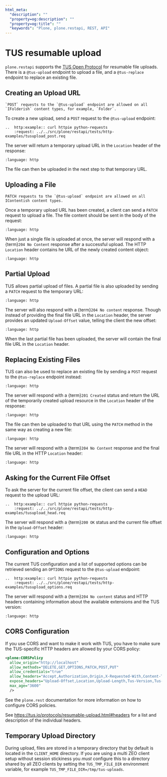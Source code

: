 ```yaml
---
html_meta:
  "description": ""
  "property=og:description": ""
  "property=og:title": ""
  "keywords": "Plone, plone.restapi, REST, API"
---
```


# TUS resumable upload

`plone.restapi` supports the [TUS Open Protocol](https://tus.io/) for resumable file uploads.
There is a `@tus-upload` endpoint to upload a file, and a `@tus-replace` endpoint to replace an existing file.


## Creating an Upload URL

```{note}
`POST` requests to the `@tus-upload` endpoint are allowed on all `IFolderish` content types, for example, `Folder`.
```

To create a new upload, send a `POST` request to the `@tus-upload` endpoint:

```{eval-rst}
..  http:example:: curl httpie python-requests
    :request: ../../src/plone/restapi/tests/http-examples/tusupload_post.req
```

The server will return a temporary upload URL in the `Location` header of the response:

```{literalinclude} ../../src/plone/restapi/tests/http-examples/tusupload_post.resp
:language: http
```

The file can then be uploaded in the next step to that temporary URL.


## Uploading a File

```{note}
PATCH requests to the `@tus-upload` endpoint are allowed on all IContentish content types.
```

Once a temporary upload URL has been created, a client can send a `PATCH` request to upload a file.
The file content should be sent in the body of the request:

```{literalinclude} ../../src/plone/restapi/tests/http-examples/tusupload_patch_finalized.req
:language: http
```

When just a single file is uploaded at once, the server will respond with a {term}`204 No Content` response after a successful upload.
The HTTP `Location` header contains he URL of the newly created content object:

```{literalinclude} ../../src/plone/restapi/tests/http-examples/tusupload_patch_finalized.resp
:language: http
```


## Partial Upload

TUS allows partial upload of files.
A partial file is also uploaded by sending a `PATCH` request to the temporary URL:

```{literalinclude} ../../src/plone/restapi/tests/http-examples/tusupload_patch.req
:language: http
```

The server will also respond with a {term}`204 No content` response.
Though instead of providing the final file URL in the `Location` header, the server provides an updated `Upload-Offset` value, telling the client the new offset:

```{literalinclude} ../../src/plone/restapi/tests/http-examples/tusupload_patch.resp
:language: http
```

When the last partial file has been uploaded, the server will contain the final file URL in the `Location` header.

## Replacing Existing Files

TUS can also be used to replace an existing file by sending a `POST` request to the `@tus-replace` endpoint instead:

```{literalinclude} ../../src/plone/restapi/tests/http-examples/tusreplace_post.req
:language: http
```

The server will respond with a {term}`201 Created` status and return the URL of the temporarily created upload resource in the `Location` header of the response:

```{literalinclude} ../../src/plone/restapi/tests/http-examples/tusupload_post.resp
:language: http
```

The file can then be uploaded to that URL using the `PATCH` method in the same way as creating a new file:

```{literalinclude} ../../src/plone/restapi/tests/http-examples/tusreplace_patch.req
:language: http
```

The server will respond with a {term}`204 No Content` response and the final file URL in the HTTP `Location` header:

```{literalinclude} ../../src/plone/restapi/tests/http-examples/tusreplace_patch.resp
:language: http
```


## Asking for the Current File Offset

To ask the server for the current file offset, the client can send a `HEAD` request to the upload URL:

```{eval-rst}
..  http:example:: curl httpie python-requests
    :request: ../../src/plone/restapi/tests/http-examples/tusupload_head.req
```

The server will respond with a {term}`200 OK` status and the current file offset in the `Upload-Offset` header:

```{literalinclude} ../../src/plone/restapi/tests/http-examples/tusupload_head.resp
:language: http
```


## Configuration and Options

The current TUS configuration and a list of supported options can be retrieved sending an `OPTIONS` request to the `@tus-upload` endpoint:

```{eval-rst}
..  http:example:: curl httpie python-requests
    :request: ../../src/plone/restapi/tests/http-examples/tusupload_options.req
```

The server will respond with a {term}`204 No content` status and HTTP headers containing information about the available extensions and the TUS version:

```{literalinclude} ../../src/plone/restapi/tests/http-examples/tusupload_options.resp
:language: http
```


## CORS Configuration

If you use CORS and want to make it work with TUS, you have to make sure the TUS-specific HTTP headers are allowed by your CORS policy:

```xml
<plone:CORSPolicy
  allow_origin="http://localhost"
  allow_methods="DELETE,GET,OPTIONS,PATCH,POST,PUT"
  allow_credentials="true"
  allow_headers="Accept,Authorization,Origin,X-Requested-With,Content-Type,Upload-Length,Upload-Offset,Tus-Resumable,Upload-Metadata,Lock-Token"
  expose_headers="Upload-Offset,Location,Upload-Length,Tus-Version,Tus-Resumable,Tus-Max-Size,Tus-Extension,Upload-Metadata"
  max_age="3600"
  />
```

See the `plone.rest` documentation for more information on how to configure CORS policies.

See <https://tus.io/protocols/resumable-upload.html#headers> for a list and description of the individual headers.


## Temporary Upload Directory

During upload, files are stored in a temporary directory that by default is located in the `CLIENT_HOME` directory.
If you are using a multi ZEO client setup without session stickiness you *must* configure this to a directory shared by all ZEO clients by setting the `TUS_TMP_FILE_DIR` environment variable, for example `TUS_TMP_FILE_DIR=/tmp/tus-uploads`.
